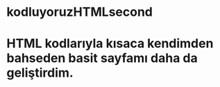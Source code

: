 # kodluyoruzHTMLsecond


# HTML kodlarıyla kısaca kendimden bahseden basit sayfamı daha da geliştirdim.